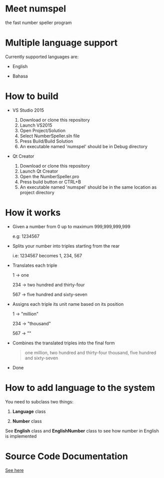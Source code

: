 # Meet numspel
the fast number speller program

# Multiple language support
Currently supported languages are:

- English

- Bahasa

# How to build
- VS Studio 2015

  1. Download or clone this repository
  2. Launch VS2015
  3. Open Project/Solution
  4. Select NumberSpeller.sln file 
  5. Press Build/Build Solution
  6. An executable named 'numspel' should be in Debug directory
  

- Qt Creator
  1. Download or clone this repository
  2. Launch Qt Creator
  3. Open the NumberSpeller.pro
  4. Press build button or CTRL+B
  5. An executable named 'numspel' should be in the same location as project directory


  

# How it works
- Given a number from 0 up to maximum 999,999,999,999

  e.g: 1234567
  
- Splits your number into triples starting from the rear

  i.e: 1234567 becomes 1, 234, 567
  
- Translates each triple

  1   -> one

  234 -> two hundred and thirty-four

  567 -> five hundred and sixty-seven
  
- Assigns each triple its unit name based on its position

  1   -> "million"

  234 -> "thousand"

  567 -> ""
  
- Combines the translated triples into the final form

  > one million, two hundred and thirty-four thousand, five hundred and sixty-seven

- Done

# How to add language to the system
  You need to subclass two things:
  
  1. **Language** class  
  
  2. **Number** class  
  
  

  See **English** class and **EnglishNumber** class to see how number in English is implemented
  
# Source Code Documentation
 [See here](doc/html/annotated.html)
